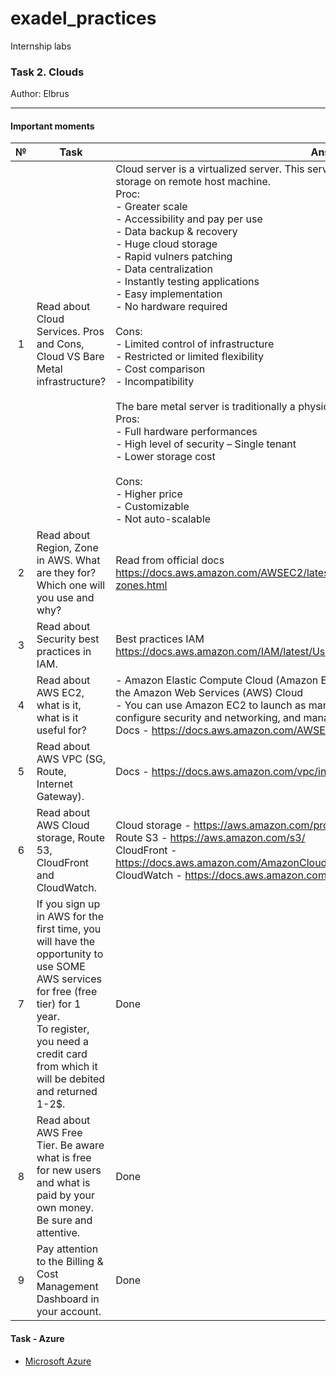 # exadel_practices
Internship labs

### Task 2. Clouds
Author: Elbrus 

---
#### Important moments
| № 	| Task 	| Answer 	|
|:---:	|---	|---	|
| 1 	| Read about Cloud Services. Pros and Cons, Cloud VS Bare Metal infrastructure? 	| Cloud server is a virtualized server. This server is using a portion of the CPU, RAM and storage on remote host machine.<br>Proc:<br>- Greater scale<br>- Accessibility and pay per use<br>- Data backup & recovery<br>- Huge cloud storage<br>- Rapid vulners patching<br>- Data centralization<br>- Instantly testing applications<br>- Easy implementation<br>- No hardware required<br><br>Cons:<br>- Limited control of infrastructure<br>- Restricted or limited flexibility<br>- Cost comparison<br>- Incompatibility<br><br>The bare metal server is traditionally a physical server. <br>Pros:<br>- Full hardware performances<br>- High level of security – Single tenant<br>- Lower storage cost<br><br>Cons:<br>- Higher price<br>- Customizable<br>- Not auto-scalable<br> 	|
| 2 	| Read about Region, Zone in AWS. What are they for? Which one will you use and why? 	| Read from official docs<br>https://docs.aws.amazon.com/AWSEC2/latest/UserGuide/using-regions-availability-zones.html 	|
| 3 	| Read about Security best practices in IAM. 	| Best practices IAM <br>https://docs.aws.amazon.com/IAM/latest/UserGuide/best-practices.html 	|
| 4 	| Read about AWS EC2, what is it, what is it useful for? 	| - Amazon Elastic Compute Cloud (Amazon EC2) provides scalable computing capacity in the Amazon Web Services (AWS) Cloud<br>- You can use Amazon EC2 to launch as many or as few virtual servers as you need, configure security and networking, and manage storage.<br>Docs - https://docs.aws.amazon.com/AWSEC2/latest/UserGuide/concepts.html 	|
| 5 	| Read about AWS VPC (SG, Route, Internet Gateway). 	| Docs - https://docs.aws.amazon.com/vpc/index.html 	|
| 6 	| Read about AWS Cloud storage, Route 53, CloudFront and CloudWatch. 	| Cloud storage - https://aws.amazon.com/products/storage/<br>Route S3 - https://aws.amazon.com/s3/<br>CloudFront - https://docs.aws.amazon.com/AmazonCloudFront/latest/DeveloperGuide/Introduction.html<br>CloudWatch - https://docs.aws.amazon.com/cloudwatch/index.html 	|
| 7 	| If you sign up in AWS for the first time, you will have the opportunity to use SOME AWS services for free (free tier) for 1 year. <br>To register, you need a credit card from which it will be debited and returned 1-2$. 	| Done 	|
| 8 	| Read about AWS Free Tier. Be aware what is free for new users and what is paid by your own money. Be sure and attentive. 	| Done  	|
| 9 	| Pay attention to the Billing & Cost Management Dashboard in your account. 	| Done 	|


#### Task - Azure 
- [Microsoft Azure](azure.md)
